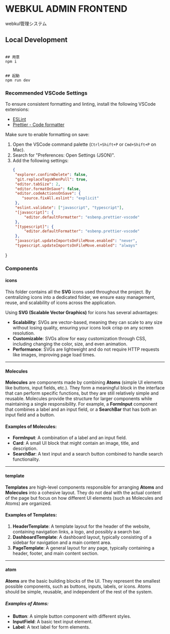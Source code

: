 # WEBKUL ADMIN FRONTEND
webkul管理システム

## Local Development
```shell script

## 用意
npm i


## 起動
npm run dev
```

### Recommended VSCode Settings

To ensure consistent formatting and linting, install the following VSCode extensions:
- [ESLint](https://marketplace.visualstudio.com/items?itemName=dbaeumer.vscode-eslint)
- [Prettier - Code formatter](https://marketplace.visualstudio.com/items?itemName=esbenp.prettier-vscode)

Make sure to enable formatting on save:

1. Open the VSCode command palette (`Ctrl+Shift+P` or `Cmd+Shift+P` on Mac).
2. Search for "Preferences: Open Settings (JSON)".
3. Add the following settings:
   ```json
   {
    "explorer.confirmDelete": false,
    "git.replaceTagsWhenPull": true,
    "editor.tabSize": 2,
    "editor.formatOnSave": false,
    "editor.codeActionsOnSave": {
       "source.fixAll.eslint": "explicit"
    },
    "eslint.validate": ["javascript", "typescript"],
    "[javascript]": {
        "editor.defaultFormatter": "esbenp.prettier-vscode"
    },
    "[typescript]": {
        "editor.defaultFormatter": "esbenp.prettier-vscode"
    },
    "javascript.updateImportsOnFileMove.enabled": "never",
    "typescript.updateImportsOnFileMove.enabled": "always"
  }


### Components

#### icons
This folder contains all the **SVG** icons used throughout the project. By centralizing icons into a dedicated folder, we ensure easy management, reuse, and scalability of icons across the application.

Using **SVG (Scalable Vector Graphics)** for icons has several advantages:
- **Scalability**: SVGs are vector-based, meaning they can scale to any size without losing quality, ensuring your icons look crisp on any screen resolution.
- **Customizable**: SVGs allow for easy customization through CSS, including changing the color, size, and even animation.
- **Performance**: SVGs are lightweight and do not require HTTP requests like images, improving page load times.
---
#### Molecules
**Molecules** are components made by combining **Atoms** (simple UI elements like buttons, input fields, etc.). They form a meaningful block in the interface that can perform specific functions, but they are still relatively simple and reusable.
Molecules provide the structure for larger components while maintaining a single responsibility. For example, a **FormInput** component that combines a label and an input field, or a **SearchBar** that has both an input field and a button.
#### Examples of Molecules:
- **FormInput**: A combination of a label and an input field.
- **Card**: A small UI block that might contain an image, title, and description.
- **SearchBar**: A text input and a search button combined to handle search functionality.

---
#### template
**Templates** are high-level components responsible for arranging **Atoms** and **Molecules** into a cohesive layout. They do not deal with the actual content of the page but focus on how different UI elements (such as Molecules and Atoms) are organized.

#### Examples of Templates:
1. **HeaderTemplate**: A template layout for the header of the website, containing navigation links, a logo, and possibly a search bar.
2. **DashboardTemplate**: A dashboard layout, typically consisting of a sidebar for navigation and a main content area.
3. **PageTemplate**: A general layout for any page, typically containing a header, footer, and main content section.

---
#### atom
**Atoms** are the basic building blocks of the UI. They represent the smallest possible components, such as buttons, inputs, labels, or icons. Atoms should be simple, reusable, and independent of the rest of the system.
##### Examples of Atoms:
- **Button**: A simple button component with different styles.
- **InputField**: A basic text input element.
- **Label**: A text label for form elements.

